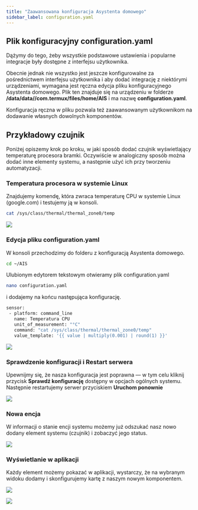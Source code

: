 ```yaml
---
title: "Zaawansowana konfiguracja Asystenta domowego"
sidebar_label: configuration.yaml
---
```


## Plik konfiguracyjny configuration.yaml

Dążymy do tego, żeby wszystkie podstawowe ustawienia i popularne integracje były dostępne z interfejsu użytkownika.

Obecnie jednak nie wszystko jest jeszcze konfigurowalne za pośrednictwem interfejsu użytkownika i aby dodać integrację z niektórymi urządzeniami, wymagana jest ręczna edycja pliku konfiguracyjnego Asystenta domowego. Plik ten znajduje się na urządzeniu w folderze **/data/data//com.termux/files/home/AIS** i ma nazwę **configuration.yaml**.


Konfiguracja ręczna w pliku pozwala też zaawansowanym użytkownikom na dodawanie własnych dowolnych komponentów.


## Przykładowy czujnik

Poniżej opiszemy krok po kroku, w jaki sposób dodać czujnik wyświetlający temperaturę procesora bramki.
Oczywiście w analogiczny sposób można dodać inne elementy systemu, a następnie użyć ich przy tworzeniu automatyzacji.

### Temperatura procesora w systemie Linux

Znajdujemy komendę, która zwraca temperaturę CPU w systemie Linux (google.com) i testujemy ją w konsoli.

```bash
cat /sys/class/thermal/thermal_zone0/temp
```
![](/img/en/bramka/faq_sensor_1.png)


### Edycja pliku configuration.yaml

W konsoli przechodzimy do folderu z konfiguracją Asystenta domowego.

```bash
cd ~/AIS
```

Ulubionym edytorem tekstowym otwieramy plik configuration.yaml

```bash
nano configuration.yaml
```

i dodajemy na końcu następująca konfigurację.


```bash
sensor:
 - platform: command_line
   name: Temperatura CPU
   unit_of_measurement: "°C"
   command: "cat /sys/class/thermal/thermal_zone0/temp"
   value_template: '{{ value | multiply(0.001) | round(1) }}'
```

![](/img/en/bramka/faq_sensor_2.png)


### Sprawdzenie konfiguracji i Restart serwera

Upewnijmy się, że nasza konfiguracja jest poprawna — w tym celu kliknij przycisk **Sprawdź konfigurację** dostępny w opcjach ogólnych systemu. Następnie restartujemy serwer przyciskiem **Uruchom ponownie**

![](/img/en/bramka/faq_sensor_4.png)


### Nowa encja

W informacji o stanie encji systemu możemy już odszukać nasz nowo dodany element systemu (czujnik) i zobaczyć jego status.

![](/img/en/bramka/faq_sensor_5.png)

### Wyświetlanie w aplikacji

Każdy element możemy pokazać w aplikacji, wystarczy, że na wybranym widoku dodamy i skonfigurujemy kartę z naszym nowym komponentem.

![](/img/en/bramka/faq_sensor_7.png)

![](/img/en/bramka/faq_sensor_6.png)
